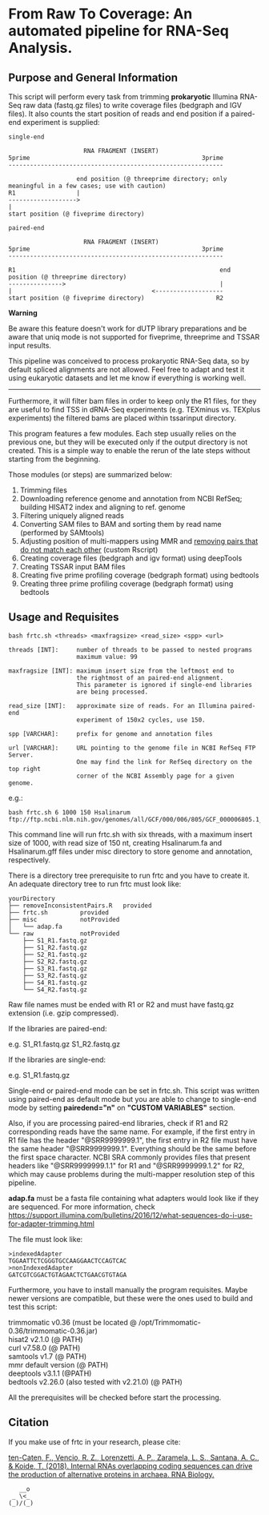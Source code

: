 # From Raw To Coverage: An automated pipeline for RNA-Seq Analysis.

## Purpose and General Information

This script will perform every task from trimming **prokaryotic** Illumina RNA-Seq raw data (fastq.gz files) to write coverage files (bedgraph and IGV files). It also counts the start position of reads and end position if a paired-end experiment is supplied:

```
single-end

                     RNA FRAGMENT (INSERT)
5prime                                                3prime
------------------------------------------------------------

                   end position (@ threeprime directory; only meaningful in a few cases; use with caution)
R1                 |
------------------->
|
start position (@ fiveprime directory)

paired-end

                     RNA FRAGMENT (INSERT)
5prime                                                3prime
------------------------------------------------------------

R1                                                         end position (@ threeprime directory)
--------------->                                           |
|                                       <-------------------
start position (@ fiveprime directory)                    R2
```

**Warning**  

Be aware this feature doesn't work for dUTP library preparations and be aware that uniq mode is not supported for fiveprime, threeprime and TSSAR input results.  

This pipeline was conceived to process prokaryotic RNA-Seq data, so by default spliced alignments are not allowed. Feel free to adapt and test it using eukaryotic datasets and let me know if everything is working well.  

---

Furthermore, it will filter bam files in order to keep only the R1 files, for they are useful to find TSS in dRNA-Seq experiments (e.g. TEXminus vs. TEXplus experiments) the filtered bams are placed within tssarinput directory.  

This program features a few modules. Each step usually relies on the previous one, but they will be executed only if the output directory is not created. This is a simple way to enable the rerun of the late steps without starting from the beginning.  

Those modules (or steps) are summarized below:  

1. Trimming files
2. Downloading reference genome and annotation from NCBI RefSeq; building HISAT2 index and aligning to ref. genome
3. Filtering uniquely aligned reads
4. Converting SAM files to BAM and sorting them by read name (performed by SAMtools)
5. Adjusting position of multi-mappers using MMR and [removing pairs that do not match each other](https://github.com/ratschlab/mmr/issues/5) (custom Rscript)
6. Creating coverage files (bedgraph and igv format) using deepTools
7. Creating TSSAR input BAM files
8. Creating five prime profiling coverage (bedgraph format) using bedtools
9. Creating three prime profiling coverage (bedgraph format) using bedtools

## Usage and Requisites

```
bash frtc.sh <threads> <maxfragsize> <read_size> <spp> <url>

threads [INT]:     number of threads to be passed to nested programs
                   maximum value: 99

maxfragsize [INT]: maximum insert size from the leftmost end to
                   the rightmost of an paired-end alignment.
                   This parameter is ignored if single-end libraries
                   are being processed.

read_size [INT]:   approximate size of reads. For an Illumina paired-end
                   experiment of 150x2 cycles, use 150.

spp [VARCHAR]:     prefix for genome and annotation files

url [VARCHAR]:     URL pointing to the genome file in NCBI RefSeq FTP Server.
                   One may find the link for RefSeq directory on the top right
                   corner of the NCBI Assembly page for a given genome.
```

e.g.:

```
bash frtc.sh 6 1000 150 Hsalinarum ftp://ftp.ncbi.nlm.nih.gov/genomes/all/GCF/000/006/805/GCF_000006805.1_ASM680v1/GCF_000006805.1_ASM680v1_genomic.fna.gz
```

This command line will run frtc.sh with six threads, with a maximum insert size of 1000, with read size of 150 nt, creating Hsalinarum.fa and Hsalinarum.gff files under misc directory to store genome and annotation, respectively.  

There is a directory tree prerequisite to run frtc and you have to create it.  
An adequate directory tree to run frtc must look like:

```
yourDirectory
├── removeInconsistentPairs.R	provided
├── frtc.sh			provided
├── misc			notProvided
│   └── adap.fa			
└── raw				notProvided
    ├── S1_R1.fastq.gz		
    ├── S1_R2.fastq.gz
    ├── S2_R1.fastq.gz
    ├── S2_R2.fastq.gz
    ├── S3_R1.fastq.gz
    ├── S3_R2.fastq.gz
    ├── S4_R1.fastq.gz
    └── S4_R2.fastq.gz
```

Raw file names must be ended with R1 or R2 and must have fastq.gz extension (i.e. gzip compressed).  

If the libraries are paired-end:  

e.g. S1_R1.fastq.gz S1_R2.fastq.gz  

If the libraries are single-end:  

e.g. S1_R1.fastq.gz  

Single-end or paired-end mode can be set in frtc.sh. This script was written using paired-end as default mode but you are able to change to single-end mode by setting **pairedend="n"** on **"CUSTOM VARIABLES"** section.

Also, if you are processing paired-end libraries, check if R1 and R2 corresponding reads have the same name. For example, if the first entry in R1 file has the header "@SRR9999999.1", the first entry in R2 file must have the same header "@SRR9999999.1". Everything should be the same before the first space character. NCBI SRA commonly provides files that present headers like "@SRR9999999.1.1" for R1 and "@SRR9999999.1.2" for R2, which may cause problems during the multi-mapper resolution step of this pipeline.

**adap.fa** must be a fasta file containing what adapters would look like if they are sequenced. For more information, check https://support.illumina.com/bulletins/2016/12/what-sequences-do-i-use-for-adapter-trimming.html  

The file must look like:  

```
>indexedAdapter
TGGAATTCTCGGGTGCCAAGGAACTCCAGTCAC
>nonIndexedAdapter
GATCGTCGGACTGTAGAACTCTGAACGTGTAGA
```

Furthermore, you have to install manually the program requisites. Maybe newer versions are compatible, but these were the ones used to build and test this script:  

trimmomatic v0.36 (must be located @ /opt/Trimmomatic-0.36/trimmomatic-0.36.jar)  
hisat2 v2.1.0 (@ PATH)  
curl v7.58.0 (@ PATH)  
samtools v1.7 (@ PATH)  
mmr default version (@ PATH)  
deeptools v3.1.1 (@PATH)  
bedtools v2.26.0 (also tested with v2.21.0) (@ PATH)  

All the prerequisites will be checked before start the processing.

## Citation

If you make use of frtc in your research, please cite:  

[ten-Caten, F., Vencio, R. Z., Lorenzetti, A. P., Zaramela, L. S., Santana, A. C., & Koide, T. (2018). Internal RNAs overlapping coding sequences can drive the production of alternative proteins in archaea. RNA Biology.](http://dx.doi.org/10.1080/15476286.2018.1509661)
```
   __o
 _ \<_
(_)/(_)
```

